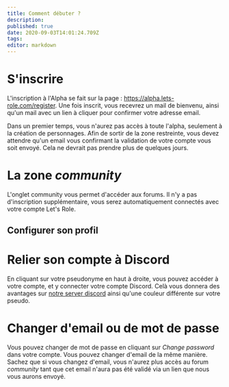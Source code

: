 ```yaml
---
title: Comment débuter ?
description: 
published: true
date: 2020-09-03T14:01:24.709Z
tags: 
editor: markdown
---
```


# S'inscrire

L'inscription à l'Alpha se fait sur la page : https://alpha.lets-role.com/register. Une fois inscrit, vous recevrez un mail de bienvenu, ainsi qu'un mail avec un lien à cliquer pour confirmer votre adresse email.

Dans un premier temps, vous n'aurez pas accès à toute l'alpha, seulement à la création de personnages. Afin de sortir de la zone restreinte, vous devez attendre qu'un email vous confirmant la validation de votre compte vous soit envoyé. Cela ne devrait pas prendre plus de quelques jours.

# La zone *community*

L'onglet community vous permet d'accéder aux forums. Il n'y a pas d'inscription supplémentaire, vous serez automatiquement connectés avec votre compte Let's Role.

## Configurer son profil

# Relier son compte à Discord

En cliquant sur votre pseudonyme en haut à droite, vous pouvez accéder à votre compte, et y connecter votre compte Discord. Celà vous donnera des avantages sur [notre server discord](https://discord.gg/m5cqTwa) ainsi qu'une couleur différente sur votre pseudo.

# Changer d'email ou de mot de passe

Vous pouvez changer de mot de passe en cliquant sur *Change password* dans votre compte. Vous pouvez changer d'email de la même manière. Sachez que si vous changez d'email, vous n'aurez plus accès au forum *community* tant que cet email n'aura pas été validé via un lien que nous vous aurons envoyé.